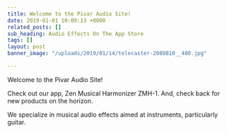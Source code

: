 ```yaml
---
title: Welcome to the Pivar Audio Site!
date: 2019-01-01 10:09:13 +0000
related_posts: []
sub_heading: Audio Effects On The App Store
tags: []
layout: post
banner_image: "/uploads/2019/01/14/telecaster-2089810__480.jpg"

---
```

Welcome to the Pivar Audio Site!

Check out our app, Zen Musical Harmonizer ZMH-1. And, check back for new products on the horizon.

We specialize in musical audio effects aimed at instruments, particularly guitar. 
